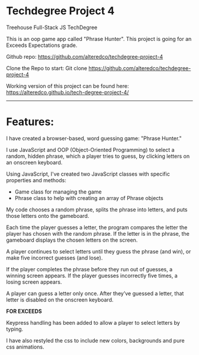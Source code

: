 # Techdegree Project 4
Treehouse Full-Stack JS TechDegree

This is an oop game app called "Phrase Hunter". This project is going for an Exceeds Expectations grade.

Github repo: https://github.com/alteredco/techdegree-project-4

Clone the Repo to start: 
Git clone https://github.com/alteredco/techdegree-project-4

Working version of this project can be found here: https://alteredco.github.io/tech-degree-project-4/
_____________
# Features:
I have created a browser-based, word guessing game: "Phrase Hunter." 

I use JavaScript and OOP (Object-Oriented Programming) to select a random, hidden phrase, which a player tries to guess, by clicking letters on an onscreen keyboard.

Using JavaScript, I've created two JavaScript classes with specific properties and methods: 
* Game class for managing the game 
* Phrase class to help with creating an array of Phrase objects

My code chooses a random phrase, splits the phrase into letters, and puts those letters onto the gameboard.

Each time the player guesses a letter, the program compares the letter the player has chosen with the random phrase. If the letter is in the phrase, the gameboard displays the chosen letters on the screen.

A player continues to select letters until they guess the phrase (and win), or make five incorrect guesses (and lose).

If the player completes the phrase before they run out of guesses, a winning screen appears. If the player guesses incorrectly five times, a losing screen appears.

A player can guess a letter only once. After they’ve guessed a letter, that letter is disabled on the onscreen keyboard.

**FOR EXCEEDS**

Keypress handling has been added to allow a player to select letters by typing. 

I have also restyled the css to include new colors, backgrounds and pure css animations.

